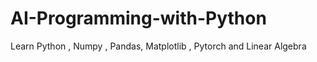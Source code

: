 # AI-Programming-with-Python
Learn Python , Numpy , Pandas, Matplotlib , Pytorch and Linear Algebra
